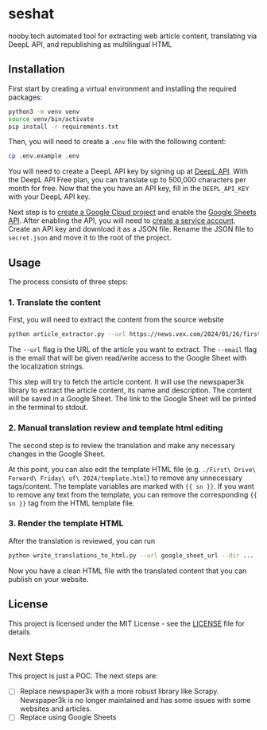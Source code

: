 # seshat

nooby.tech automated tool for extracting web article content, translating via DeepL API, and republishing as
multilingual HTML

## Installation

First start by creating a virtual environment and installing the required packages:

```bash
python3 -m venv venv
source venv/bin/activate
pip install -r requirements.txt
```

Then, you will need to create a `.env` file with the following content:

```bash
cp .env.example .env
```

You will need to create a DeepL API key by signing up at [DeepL API](https://www.deepl.com/pro#developer). With the
DeepL API Free plan, you can translate up to 500,000 characters per month for free.
Now that the you have an API key, fill in the `DEEPL_API_KEY` with your DeepL API key.

Next step is to [create a Google Cloud project](https://developers.google.com/workspace/guides/create-project)
and enable the [Google Sheets API](https://console.cloud.google.com/flows/enableapi?apiid=sheets.googleapis.com). 
After enabling the API, you will need to [create a service account](https://console.cloud.google.com/iam-admin/serviceaccounts/create).
Create an API key and download it as a JSON file.
Rename the JSON file to `secret.json` and move it to the root of the project.

## Usage

The process consists of three steps: 

### 1. Translate the content
First, you will need to extract the content from the source website

```bash
python article_extractor.py --url https://news.vex.com/2024/01/26/first-drive-forward-friday-2024/ --email your_google_account@gmail.com
```

The `--url` flag is the URL of the article you want to extract. 
The `--email` flag is the email that will be given read/write access to the Google Sheet with the localization strings.

This step will try to fetch the article content.
It will use the newspaper3k library to extract the article content, its name and description.
The content will be saved in a Google Sheet.
The link to the Google Sheet will be printed in the terminal to stdout.

### 2. Manual translation review and template html editing
The second step is to review the translation and make any necessary changes in the Google Sheet.

At this point,
you can also edit the template HTML file
(e.g. `./First\ Drive\ Forward\ Friday\ of\ 2024/template.html`) to remove any unnecessary tags/content.
The template variables are marked with `{{ sn }}`.
If you want to remove any text from the template,
you can remove the corresponding `{{ sn }}` tag from the HTML template file.

### 3. Render the template HTML
After the translation is reviewed, you can run 
```bash
python write_translations_to_html.py --url google_sheet_url --dir ...
```

Now you have a clean HTML file with the translated content that you can publish on your website.

## License

This project is licensed under the MIT License - see the [LICENSE](LICENSE) file for details


## Next Steps

This project is just a POC. The next steps are:
- [ ] Replace newspaper3k with a more robust library like Scrapy. Newspaper3k is no longer maintained and has some
  issues with some websites and articles.
- [ ] Replace using Google Sheets 